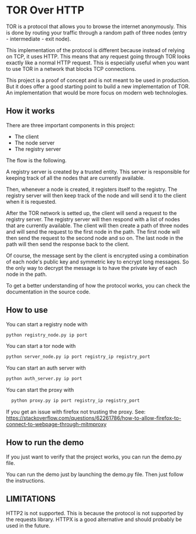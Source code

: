 # TOR Over HTTP

TOR is a protocol that allows you to browse the internet anonymously.
This is done by routing your traffic through a random path of three nodes (entry - intermediate - exit node).

This implementation of the protocol is different because instead of
relying on TCP, it uses HTTP. This means that any request going
through TOR looks exactly like a normal HTTP request. This is
especially useful when you want to use TOR in a network that blocks
TCP connections.

This project is a proof of concept and is not meant to be used in production.
But it does offer a good starting point to build a new implementation of TOR.
An implementation that would be more focus on modern web technologies.

## How it works

There are three important components in this project:
- The client
- The node server
- The registry server

The flow is the following.

A registry server is created by a trusted entity. This server is
responsible for keeping track of all the nodes that are currently
available.

Then, whenever a node is created, it registers itself to the registry.
The registry server will then keep track of the node and will send
it to the client when it is requested.

After the TOR network is setted up, the client will send a request
to the registry server. The registry server will then respond with a
list of nodes that are currently available. The client will then
create a path of three nodes and will send the request to the first
node in the path. The first node will then send the request to the
second node and so on. The last node in the path will then send the
response back to the client.

Of course, the message sent by the client is encrypted using a combination of each node's public key and symmetric key
to encrypt long messages. So the only way to decrypt the message is to have the private key of each node in the path.

To get a better understanding of how the protocol works, you can
check the documentation in the source code.

## How to use

You can start a registry node with

```bash
python registry_node.py ip port
```

You can start a tor node with

```bash
python server_node.py ip port registry_ip registry_port
```

You can start an auth server with

```bash
python auth_server.py ip port
```

You can start the proxy with

```bash
  python proxy.py ip port registry_ip registry_port
```

If you get an issue with firefox not trusting the proxy.
See: https://stackoverflow.com/questions/62261786/how-to-allow-firefox-to-connect-to-webpage-through-mitmproxy

## How to run the demo

If you just want to verify that the project works, you can run the
demo.py file.

You can run the demo just by launching the demo.py file.
Then just follow the instructions.

## LIMITATIONS

HTTP2 is not supported. This is because the protocol is not supported by
the requests library. HTTPX is a good alternative and should probably be used
in the future.

